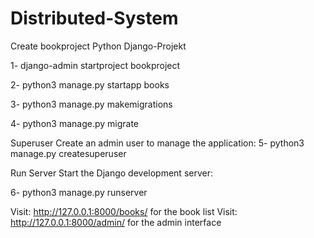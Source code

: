 # Distributed-System

Create bookproject Python Django-Projekt

1- django-admin startproject bookproject

2- python3 manage.py startapp books

3- python3 manage.py makemigrations

4- python3 manage.py migrate

Superuser Create an admin user to manage the application:
5- python3 manage.py createsuperuser

Run Server Start the Django development server:

6- python3 manage.py runserver

Visit: http://127.0.0.1:8000/books/ for the book list
Visit: http://127.0.0.1:8000/admin/ for the admin interface